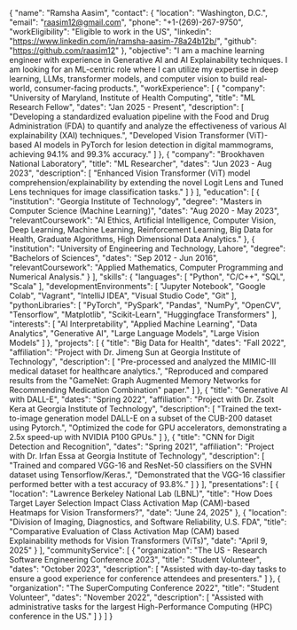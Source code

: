 {
  "name": "Ramsha Aasim",
  "contact": {
    "location": "Washington, D.C.",
    "email": "raasim12@gmail.com",
    "phone": "+1-(269)-267-9750",
    "workEligibility": "Eligible to work in the US",
    "linkedin": "https://www.linkedin.com/in/ramsha-aasim-78a24b12b/",
    "github": "https://github.com/raasim12"
  },
  "objective": "I am a machine learning engineer with experience in Generative AI and AI Explainability techniques. I am looking for an ML-centric role where I can utilize my expertise in deep learning, LLMs, transformer models, and computer vision to build real-world, consumer-facing products.",
  "workExperience": [
    {
      "company": "University of Maryland, Institute of Health Computing",
      "title": "ML Research Fellow",
      "dates": "Jan 2025 - Present",
      "description": [
        "Developing a standardized evaluation pipeline with the Food and Drug Administration (FDA) to quantify and analyze the effectiveness of various AI explainability (XAI) techniques.",
        "Developed Vision Transformer (ViT)-based AI models in PyTorch for lesion detection in digital mammograms, achieving 94.1% and 99.3% accuracy."
      ]
    },
    {
      "company": "Brookhaven National Laboratory",
      "title": "ML Researcher",
      "dates": "Jun 2023 - Aug 2023",
      "description": [
        "Enhanced Vision Transformer (ViT) model comprehension/explainability by extending the novel Logit Lens and Tuned Lens techniques for image classification tasks."
      ]
    }
  ],
  "education": [
    {
      "institution": "Georgia Institute of Technology",
      "degree": "Masters in Computer Science (Machine Learning)",
      "dates": "Aug 2020 - May 2023",
      "relevantCoursework": "AI Ethics, Artificial Intelligence, Computer Vision, Deep Learning, Machine Learning, Reinforcement Learning, Big Data for Health, Graduate Algorithms, High Dimensional Data Analytics."
    },
    {
      "institution": "University of Engineering and Technology, Lahore",
      "degree": "Bachelors of Sciences",
      "dates": "Sep 2012 - Jun 2016",
      "relevantCoursework": "Applied Mathematics, Computer Programming and Numerical Analysis."
    }
  ],
  "skills": {
    "languages": [
      "Python",
      "C/C++",
      "SQL",
      "Scala"
    ],
    "developmentEnvironments": [
      "Jupyter Notebook",
      "Google Colab",
      "Vagrant",
      "IntelliJ IDEA",
      "Visual Studio Code",
      "Git"
    ],
    "pythonLibraries": [
      "PyTorch",
      "PySpark",
      "Pandas",
      "NumPy",
      "OpenCV",
      "Tensorflow",
      "Matplotlib",
      "Scikit-Learn",
      "Huggingface Transformers"
    ],
    "interests": [
      "AI Interpretability",
      "Applied Machine Learning",
      "Data Analytics",
      "Generative AI",
      "Large Language Models",
      "Large Vision Models"
    ]
  },
  "projects": [
    {
      "title": "Big Data for Health",
      "dates": "Fall 2022",
      "affiliation": "Project with Dr. Jimeng Sun at Georgia Institute of Technology",
      "description": [
        "Pre-processed and analyzed the MIMIC-III medical dataset for healthcare analytics.",
        "Reproduced and compared results from the \"GameNet: Graph Augmented Memory Networks for Recommending Medication Combination\" paper."
      ]
    },
    {
      "title": "Generative AI with DALL-E",
      "dates": "Spring 2022",
      "affiliation": "Project with Dr. Zsolt Kera at Georgia Institute of Technology",
      "description": [
        "Trained the text-to-image generation model DALL-E on a subset of the CUB-200 dataset using Pytorch.",
        "Optimized the code for GPU accelerators, demonstrating a 2.5x speed-up with NVIDIA P100 GPUs."
      ]
    },
    {
      "title": "CNN for Digit Detection and Recognition",
      "dates": "Spring 2021",
      "affiliation": "Project with Dr. Irfan Essa at Georgia Institute of Technology",
      "description": [
        "Trained and compared VGG-16 and ResNet-50 classifiers on the SVHN dataset using Tensorflow/Keras.",
        "Demonstrated that the VGG-16 classifier performed better with a test accuracy of 93.8%."
      ]
    }
  ],
  "presentations": [
    {
      "location": "Lawrence Berkeley National Lab (LBNL)",
      "title": "How Does Target Layer Selection Impact Class Activation Map (CAM)-based Heatmaps for Vision Transformers?",
      "date": "June 24, 2025"
    },
    {
      "location": "Division of Imaging, Diagnostics, and Software Reliability, U.S. FDA",
      "title": "Comparative Evaluation of Class Activation Map (CAM) based Explainability methods for Vision Transformers (ViTs)",
      "date": "April 9, 2025"
    }
  ],
  "communityService": [
    {
      "organization": "The US - Research Software Engineering Conference 2023",
      "title": "Student Volunteer",
      "dates": "October 2023",
      "description": [
        "Assisted with day-to-day tasks to ensure a good experience for conference attendees and presenters."
      ]
    },
    {
      "organization": "The SuperComputing Conference 2022",
      "title": "Student Volunteer",
      "dates": "November 2022",
      "description": [
        "Assisted with administrative tasks for the largest High-Performance Computing (HPC) conference in the US."
      ]
    }
  ]
}
